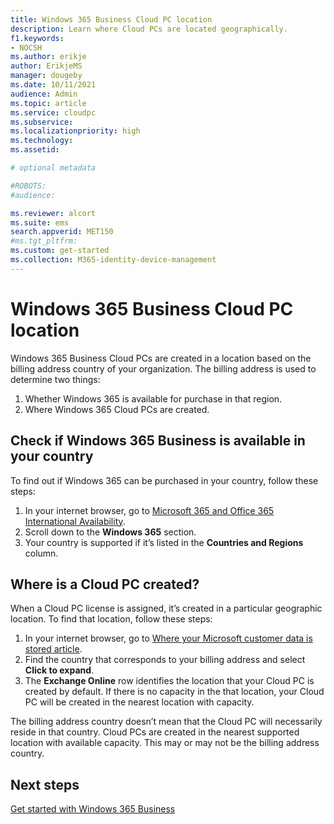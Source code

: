 ```yaml
---
title: Windows 365 Business Cloud PC location
description: Learn where Cloud PCs are located geographically.
f1.keywords:
- NOCSH
ms.author: erikje
author: ErikjeMS
manager: dougeby
ms.date: 10/11/2021
audience: Admin
ms.topic: article
ms.service: cloudpc
ms.subservice:
ms.localizationpriority: high
ms.technology:
ms.assetid: 

# optional metadata

#ROBOTS:
#audience:

ms.reviewer: alcort
ms.suite: ems
search.appverid: MET150
#ms.tgt_pltfrm:
ms.custom: get-started
ms.collection: M365-identity-device-management
---
```


# Windows 365 Business Cloud PC location

Windows 365 Business Cloud PCs are created in a location based on the billing address country of your organization. The billing address is used to determine two things:

1. Whether Windows 365 is available for purchase in that region.
2. Where Windows 365 Cloud PCs are created.

## Check if Windows 365 Business is available in your country

To find out if Windows 365 can be purchased in your country, follow these steps:

1. In your internet browser, go to [Microsoft 365 and Office 365 International Availability]( https://www.microsoft.com/microsoft-365/business/international-availability).
2. Scroll down to the **Windows 365** section.
3. Your country is supported if it’s listed in the **Countries and Regions** column.

## Where is a Cloud PC created?

When a Cloud PC license is assigned, it’s created in a particular geographic location. To find that location, follow these steps:

1. In your internet browser, go to [Where your Microsoft customer data is stored article](/microsoft-365/enterprise/o365-data-locations).
2. Find the country that corresponds to your billing address and select **Click to expand**.
3. The **Exchange Online** row identifies the location that your Cloud PC is created by default. If there is no capacity in the that location, your Cloud PC will be created in the nearest location with capacity.

The billing address country doesn’t mean that the Cloud PC will necessarily reside in that country. Cloud PCs are created in the nearest supported location with available capacity. This may or may not be  the billing address country.

## Next steps

[Get started with Windows 365 Business](get-started-windows-365-business.md)
